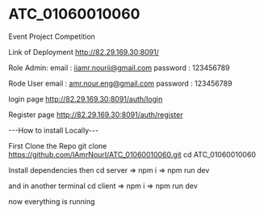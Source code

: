 # ATC_01060010060
Event Project Competition

Link of Deployment
http://82.29.169.30:8091/

Role Admin: 
email : iiamr.nourii@gmail.com
password : 123456789

Rode User
email : amr.nour.eng@gmail.com
password : 123456789

login page
http://82.29.169.30:8091/auth/login

Register page
http://82.29.169.30:8091/auth/register

---How to install Locally---

First Clone the Repo
git clone https://github.com/IAmrNourI/ATC_01060010060.git
cd ATC_01060010060

Install dependencies
then cd server => npm i => npm run dev

and in another terminal
cd client => npm i => npm run dev

now everything is running 


 


